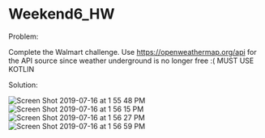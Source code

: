# Weekend6_HW

Problem:

Complete the Walmart challenge.
Use https://openweathermap.org/api for the API source since weather underground is no longer free :(
MUST USE KOTLIN


Solution:

![Screen Shot 2019-07-16 at 1 55 48 PM](https://user-images.githubusercontent.com/51377398/61317980-09268180-a7d2-11e9-9866-bc95643f39e2.png)
![Screen Shot 2019-07-16 at 1 56 15 PM](https://user-images.githubusercontent.com/51377398/61317993-0c217200-a7d2-11e9-8797-ca1b4cff7a8b.png)
![Screen Shot 2019-07-16 at 1 56 27 PM](https://user-images.githubusercontent.com/51377398/61317997-0deb3580-a7d2-11e9-84f2-0d5f6fd70d0c.png)
![Screen Shot 2019-07-16 at 1 56 59 PM](https://user-images.githubusercontent.com/51377398/61318008-13e11680-a7d2-11e9-8936-ce0c0ecf64f9.png)
